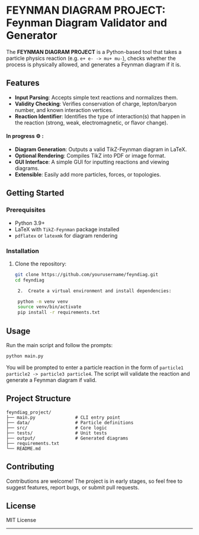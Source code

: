 
# FEYNMAN DIAGRAM PROJECT: Feynman Diagram Validator and Generator

The **FEYNMAN DIAGRAM PROJECT** is a Python-based tool that takes a particle physics reaction (e.g. `e+ e- -> mu+ mu-`), checks whether the process is physically allowed, and generates a Feynman diagram if it is.


## Features

- **Input Parsing**: Accepts simple text reactions and normalizes them.
- **Validity Checking**: Verifies conservation of charge, lepton/baryon number, and known interaction vertices.
- **Reaction Identifier**: Identifies the type of interaction(s) that happen in the reaction (strong, weak, electromagnetic, or flavor change).

#### In progress ⚙️ :
- **Diagram Generation**: Outputs a valid TikZ-Feynman diagram in LaTeX.
- **Optional Rendering**: Compiles TikZ into PDF or image format.
- **GUI Interface**: A simple GUI for inputting reactions and viewing diagrams.
- **Extensible**: Easily add more particles, forces, or topologies.


## Getting Started

### Prerequisites

- Python 3.9+
- LaTeX with `TikZ-Feynman` package installed
- `pdflatex` or `latexmk` for diagram rendering

### Installation

1. Clone the repository:
   ```bash
   git clone https://github.com/yourusername/feyndiag.git
   cd feyndiag

	2.	Create a virtual environment and install dependencies:

    python -m venv venv
    source venv/bin/activate
    pip install -r requirements.txt


## Usage

Run the main script and follow the prompts:

```bash
python main.py
```
You will be prompted to enter a particle reaction in the form of `particle1 particle2 -> particle3 particle4`. The script will validate the reaction and generate a Feynman diagram if valid.



## Project Structure

    feyndiag_project/
    ├── main.py               # CLI entry point
    ├── data/                 # Particle definitions
    ├── src/                  # Core logic
    ├── tests/                # Unit tests
    ├── output/               # Generated diagrams
    ├── requirements.txt
    └── README.md



## Contributing

Contributions are welcome! The project is in early stages, so feel free to suggest features, report bugs, or submit pull requests.

## License

MIT License

---